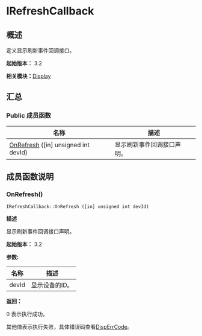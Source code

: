 # IRefreshCallback


## 概述

定义显示刷新事件回调接口。

**起始版本：** 3.2

**相关模块：**[Display](_display_v10.md)


## 汇总


### Public 成员函数

| 名称 | 描述 | 
| -------- | -------- |
| [OnRefresh](#onrefresh) ([in] unsigned int devId) | 显示刷新事件回调接口声明。 | 


## 成员函数说明


### OnRefresh()

```
IRefreshCallback::OnRefresh ([in] unsigned int devId)
```

**描述**

显示刷新事件回调接口声明。

**起始版本：** 3.2

**参数:**

| 名称 | 描述 | 
| -------- | -------- |
| devId | 显示设备的ID。 | 

**返回：**

0 表示执行成功。

其他值表示执行失败，具体错误码查看[DispErrCode](_display_v10.md#disperrcode)。
